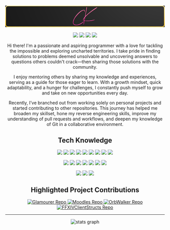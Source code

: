 <!--  https://CordeliaMist.github.io/portfolio/  -->
<p align="center">
 
</p align="center">
<img src="https://github.com/CordeliaMist/CordeliaMist/blob/main/profile-banner.png" />

<p align="center">
 
 <img src="https://badges.pufler.dev/visits/CordeliaMist/CordeliaMist"/> 
 <img src="https://badges.pufler.dev/years/CordeliaMist"/>
 <img src="https://badges.pufler.dev/repos/CordeliaMist"/>
 <img src="https://badges.pufler.dev/commits/all/CordeliaMist"/>

</p>

<p align="center"> 
  Hi there! I'm a passionate and aspiring programmer with a love for tackling the impossible and exploring uncharted territories. I take pride in finding solutions to problems deemed unsolvable and uncovering answers to questions others couldn't crack—then sharing those solutions with the community.
</p>
<p align="center">
  I enjoy mentoring others by sharing my knowledge and experiences, serving as a guide for those eager to learn. With a growth mindset, quick adaptability, and a hunger for challenges, I constantly push myself to grow and take on new opportunities every day.
</p>
<p align="center">
  Recently, I’ve branched out from working solely on personal projects and started contributing to other repositories. This journey has helped me broaden my skillset, hone my reverse engineering skills, improve my understanding of pull requests and workflows, and deepen my knowledge of Git in a collaborative environment. </p>

<h2 align="center">Tech Knowledge</h2>

<p align="center">
<!-- Adobe Tools -->
<img src="https://img.shields.io/badge/-Adobe%20Illustrator-FF9A00?style=flat-square&logo=adobeillustrator&logoColor=white"/>
<img src="https://img.shields.io/badge/-Adobe%20Photoshop-31A8FF?style=flat-square&logo=adobephotoshop&logoColor=white"/>
<img src="https://img.shields.io/badge/-Adobe%20Premiere%20Pro-9999FF?style=flat-square&logo=adobepremierepro&logoColor=white"/>
<img src="https://img.shields.io/badge/-Adobe%20InDesign-FF3366?style=flat-square&logo=adobeindesign&logoColor=white"/>
<!-- <img src="https://img.shields.io/badge/-Adobe%20After%20Effects-9999FF?style=flat-square&logo=adobeaftereffects&logoColor=white"/> -->
<!-- Web Development -->
<img src="https://img.shields.io/badge/-HTML5-E34F26?style=flat-square&logo=html5&logoColor=white"/>
<img src="https://img.shields.io/badge/-CSS3-1572B6?style=flat-square&logo=css3"/>
<img src="https://img.shields.io/badge/-React-61DAFB?style=flat-square&logo=react&logoColor=black"/>
<img src="https://img.shields.io/badge/-WordPress-21759B?style=flat-square&logo=wordpress&logoColor=white"/>
<img src="https://img.shields.io/badge/-LaTeX-008080?style=flat-square&logo=latex&logoColor=white"/>
</p>

<p align="center">
<!-- Programming Languages -->
<img src="https://img.shields.io/badge/-C%23-239120?style=flat-square&logo=csharp&logoColor=white"/>
<img src="https://img.shields.io/badge/-C++-00599C?style=flat-square&logo=c%2B%2B&logoColor=white"/>
<img src="https://img.shields.io/badge/-Python-3776AB?style=flat-square&logo=python&logoColor=white"/>
<!-- Databases -->
<img src="https://img.shields.io/badge/-MySQL-4479A1?style=flat-square&logo=mysql&logoColor=white"/>
<img src="https://img.shields.io/badge/-PostgreSQL-336791?style=flat-square&logo=postgresql&logoColor=white"/>
<img src="https://img.shields.io/badge/-Redis-DC382D?style=flat-square&logo=redis&logoColor=white"/>
<!-- Servers -->
<img src="https://img.shields.io/badge/-NGINX-009639?style=flat-square&logo=nginx&logoColor=white"/>
</p>

<p align="center">
<img src="https://img.shields.io/badge/-Git-F05032?style=flat-square&logo=git&logoColor=white"/>
<img src="https://img.shields.io/badge/-Bash-4EAA25?style=flat-square&logo=gnubash&logoColor=white"/>
<img src="https://img.shields.io/badge/-PowerShell-5391FE?style=flat-square&logo=powershell&logoColor=white"/>
</p>


<h2 align="center">Highlighted Project Contributions</h2>

<p align="center">
  <a href="https://github.com/Ottermandias/Glamourer">
    <img src="https://github-readme-stats.vercel.app/api/pin/?username=Ottermandias&repo=Glamourer&border_color=FF3366&bg_color=0D1117&title_color=C9D1D9&text_color=8B949E&icon_color=FF3366" alt="Glamourer Repo">
  </a>
  <a href="https://github.com/kawaii/Moodles">
    <img src="https://github-readme-stats.vercel.app/api/pin/?username=kawaii&repo=Moodles&border_color=FF3366&bg_color=0D1117&title_color=C9D1D9&text_color=8B949E&icon_color=FF3366" alt="Moodles Repo">
  </a>
  <a href="https://github.com/PunishXIV/Orbwalker">
    <img src="https://github-readme-stats.vercel.app/api/pin/?username=PunishXIV&repo=Orbwalker&border_color=FF3366&bg_color=0D1117&title_color=C9D1D9&text_color=8B949E&icon_color=FF3366" alt="OrbWalker Repo">
  </a>
  <a href="https://github.com/aers/FFXIVClientStructs">
    <img src="https://github-readme-stats.vercel.app/api/pin/?username=aers&repo=FFXIVClientStructs&border_color=FF3366&bg_color=0D1117&title_color=C9D1D9&text_color=8B949E&icon_color=FF3366" alt="FFXIVClientStructs Repo">
  </a>
</p>

<hr>
<p align = "center">
  <img src="https://github-readme-stats.vercel.app/api?username=CordeliaMist&hide_title=true&hide_rank=true&show_icons=true&include_all_commits=true&count_private=true&disable_animations=true&theme=omni&locale=en&hide_border=false&order=1" height="150" alt="stats graph" />
</p> 
